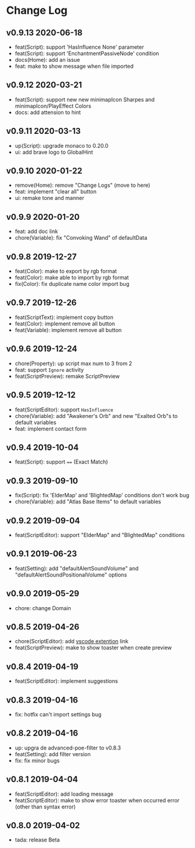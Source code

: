 # Change Log

## v0.9.13 2020-06-18

- feat(Script): support 'HasInfluence None' parameter
- feat(Script): support 'EnchantmentPassiveNode' condition
- docs(Home): add an issue
- feat: make to show message when file imported

## v0.9.12 2020-03-21

- feat(Script): support new new minimapIcon Sharpes and minimapIcon/PlayEffect Colors
- docs: add attension to hint

## v0.9.11 2020-03-13

- up(Script): upgrade monaco to 0.20.0
- ui: add brave logo to GlobalHint

## v0.9.10 2020-01-22

- remove(Home): remove "Change Logs" (move to here)
- feat: implement "clear all" button
- ui: remake tone and manner

## v0.9.9 2020-01-20

- feat: add doc link
- chore(Variable): fix "Convoking Wand" of defaultData

## v0.9.8 2019-12-27

- feat(Color): make to export by rgb format
- feat(Color): make able to import by rgb format
- fix(Color): fix duplicate name color import bug

## v0.9.7 2019-12-26

- feat(ScriptText): implement copy button
- feat(Color): implement remove all button
- feat(Variable): implement remove all button

## v0.9.6 2019-12-24

- chore(Property): up script max num to 3 from 2
- feat: support `Ignore` activity
- feat(ScriptPreview): remake ScriptPreview

## v0.9.5 2019-12-12

- feat(ScriptEditor): support `HasInfluence`
- chore(Variable): add "Awakener's Orb" and new "Exalted Orb"s to default variables
- feat: implement contact form

## v0.9.4 2019-10-04

- feat(Script): support `==` (Exact Match)

## v0.9.3 2019-09-10

- fix(Script): fix 'ElderMap' and 'BlightedMap' conditions don't work bug
- chore(Variable): add "Atlas Base Items" to default variables

## v0.9.2 2019-09-04

- feat(ScriptEditor): support "ElderMap" and "BlightedMap" conditions

## v0.9.1 2019-06-23

- feat(Setting): add "defaultAlertSoundVolume" and "defaultAlertSoundPositionalVolume" options

## v0.9.0 2019-05-29

- chore: change Domain

## v0.8.5 2019-04-26

- chore(ScriptEditor): add [vscode extention](https://marketplace.visualstudio.com/items?itemName=isuke.vscode-advanced-poe-filter) link
- feat(ScriptPreview): make to show toaster when create preview

## v0.8.4 2019-04-19

- feat(ScriptEditor): implement suggestions

## v0.8.3 2019-04-16

- fix: hotfix can't import settings bug

## v0.8.2 2019-04-16

- up: upgra de advanced-poe-filter to v0.8.3
- feat(Setting): add filter version
- fix: fix minor bugs

## v0.8.1 2019-04-04

- feat(ScriptEditor): add loading message
- feat(ScriptEditor): make to show error toaster when occurred error (other than syntax error)

## v0.8.0 2019-04-02

- tada: release Beta
